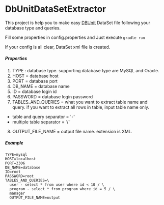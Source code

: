 # DbUnitDataSetExtractor

This project is help you to make easy [DBUnit](http://dbunit.sourceforge.net/) DataSet file following your database type and queries.

Fill some properties in config.properties and Just execute `gradle run` 

If your config is all clear, DataSet xml file is created.

##### Properties
1. TYPE : database type. supporting database type are MySQL and Oracle.
2. HOST = database host
3. PORT = database port
4. DB_NAME = database name
5. ID = database login id
6. PASSWORD = database login password
7. TABLES_AND_QUERIES = what you want to extract table name and query. if you want to extract all rows in table, input table name only.
- table and query separator = '-'
- multiple table separator = '/'
8. OUTPUT_FILE_NAME = output file name. extension is XML.

##### Example
```
TYPE=mysql
HOST=localhost
PORT=3306
DB_NAME=database
ID=root
PASSWORD=root
TABLES_AND_QUERIES=\
  user - select * from user where id < 10 / \
  program - select * from program where id = 5 / \
  manager
  OUTPUT_FILE_NAME=output
```
